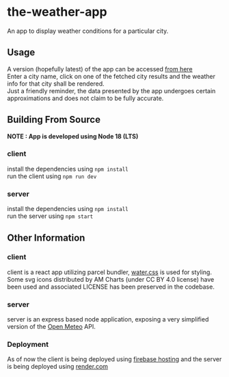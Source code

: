 # the-weather-app
An app to display weather conditions for a particular city.

## Usage
A version (hopefully latest) of the app can be accessed [from here](https://the-weather-app-97c5b.web.app/)  
Enter a city name, click on one of the fetched city results and the weather info for that city shall be rendered.    
Just a friendly reminder, the data presented by the app undergoes certain approximations and does not claim to be fully accurate.

## Building From Source
**NOTE : App is developed using Node 18 (LTS)**

### client
install the dependencies using
`npm install`  
run the client using `npm run dev`

### server
install the dependencies using `npm install`  
run the server using `npm start`

## Other Information
### client
client is a react app utilizing parcel bundler, [water.css](https://watercss.kognise.dev/) is used for styling. 
Some svg icons distributed by AM Charts (under CC BY 4.0 license) have been used and associated LICENSE has been preserved in the codebase.

### server
server is an express based node application, exposing a very simplified version of the [Open Meteo](https://open-meteo.com/) API. 

### Deployment
As of now the client is being deployed 
using [firebase hosting](https://firebase.google.com/docs/hosting/quickstart) and 
the server is being deployed using [render.com](https://render.com/)
